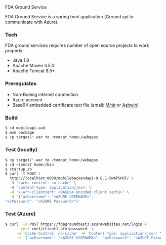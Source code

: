 FDA Ground Service

FDA Ground Service is a spring boot application (Ground api to communicate with Azure).

### Tech

FDA ground services requires number of open source projects to work properly:

* Java 1.8
* Apache Maven 3.5.0 
* Apache Tomcat 8.5+

### Prerequistes 
* Non-Boeing internet connection
* Azure account
* Base64 embedded certificate text file (email: [Mihir](mihir.shah@boeing.com) or [Ashwin](ashwin.k.raj@boeing.com))

### Build

```sh
$ cd mobileapi-aad
$ mvn package
$ cp target/*.war to <tomcat home>/webapps
```
### Test (locally)
```sh
$ cp target/*.war to <tomcat home>/webapps
$ cd <tomcat home>/bin
$ startup.sh
$ curl -X POST \
  http://localhost:8080/mobilebackendapi-0.0.1-SNAPSHOT/ \
  -H 'cache-control: no-cache' \
  -H 'content-type: application/json' \
  -H 'x-arr-clientcert: <BASE64 encoded client cert1>' \
  -d '{"azUsername": "<AZURE USERNAME>",
"azPassword": "<AZURE Password>"}'
```
### Test (Azure)
```sh
$ curl  -X POST https://fdagroundtest3.azurewebsites.net/login \
     --cert conf/client1.pfx:password  \
     -H 'Cache-Control: no-cache' -H 'Content-Type: application/json' \
     -d '{"azUsername": "<AZURE USERNAME>", "azPassword": "<AZURE Password>"}'
```






